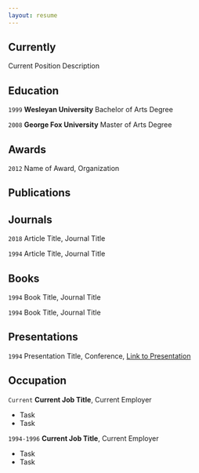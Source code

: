```yaml
---
layout: resume
---
```

## Currently

Current Position Description

## Education

`1999`
__Wesleyan University__
Bachelor of Arts Degree

`2008`
__George Fox University__
Master of Arts Degree  

## Awards

`2012`
Name of Award, Organization 

## Publications

<!-- A list is also available [online](https://scholar.google.co.uk/citations?user=LTOTl0YAAAAJ) -->

## Journals

`2018`
Article Title, Journal Title

`1994`
Article Title, Journal Title

## Books

`1994`
Book Title, Journal Title

`1994`
Book Title, Journal Title


## Presentations

`1994`
Presentation Title, Conference, <a href="https://MyWebsite.tld/presentation1">Link to Presentation</a>


## Occupation

`Current`
__Current Job Title__, Current Employer 

- Task
- Task

`1994-1996`
__Current Job Title__, Current Employer 

- Task
- Task



<!-- ### Footer

Last updated: May 2018 -->


